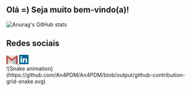 ## Olá =)  Seja muito bem-vindo(a)!
  
![Anurag's GitHub stats](https://github-readme-stats.vercel.app/api?username=An4PDM&show_icons=true&theme=midnight-purple)
## Redes sociais
<div>
    <a href = "mailto: annapsdm@gmail.com">
      <img width="30" src="gmail.svg">
    </a>
    <a href = "https://www.linkedin.com/in/ana-paula-santos-de-melo-3105b82b7/">
      <img width="25" src="linkedin.svg">
    </a>
</div>
![Snake animation](https://github.com/An4PDM/An4PDM/blob/output/github-contribution-grid-snake.svg)
  
